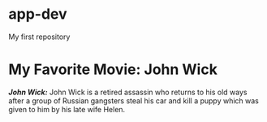 # app-dev
My first repository

# My Favorite Movie: **John Wick** 
_**John Wick:**_ John Wick is a retired assassin who returns to his old ways after a group of Russian gangsters steal his car and kill a puppy which was given to him by his late wife Helen.
